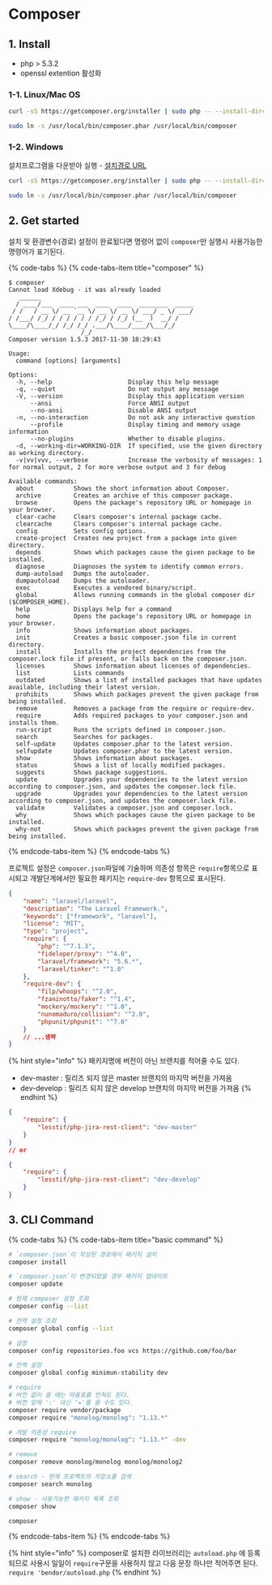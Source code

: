 # Composer

## 1. Install

- php > 5.3.2
- openssl extention 활성화

### 1-1. Linux/Mac OS

```bash
curl -sS https://getcomposer.org/installer | sudo php -- --install-dir=/usr/local/bin/

sudo ln -s /usr/local/bin/composer.phar /usr/local/bin/composer
```

### 1-2. Windows

설치프로그램을 다운받아 실행 - [설치경로 URL](https://getcomposer.org/Composer-Setup.exe )

```bash
curl -sS https://getcomposer.org/installer | sudo php -- --install-dir=/usr/local/bin/

sudo ln -s /usr/local/bin/composer.phar /usr/local/bin/composer
```

## 2. Get started

설치 및 환경변수(경로) 설정이 완료됬다면 명령어 없이 `composer`만 실행시 사용가능한 명령어가 표기된다.

{% code-tabs %}
{% code-tabs-item title="composer" %}
```
$ composer
Cannot load Xdebug - it was already loaded
   ______
  / ____/___  ____ ___  ____  ____  ________  _____
 / /   / __ \/ __ `__ \/ __ \/ __ \/ ___/ _ \/ ___/
/ /___/ /_/ / / / / / / /_/ / /_/ (__  )  __/ /
\____/\____/_/ /_/ /_/ .___/\____/____/\___/_/
                    /_/
Composer version 1.5.3 2017-11-30 18:29:43

Usage:
  command [options] [arguments]

Options:
  -h, --help                     Display this help message
  -q, --quiet                    Do not output any message
  -V, --version                  Display this application version
      --ansi                     Force ANSI output
      --no-ansi                  Disable ANSI output
  -n, --no-interaction           Do not ask any interactive question
      --profile                  Display timing and memory usage information
      --no-plugins               Whether to disable plugins.
  -d, --working-dir=WORKING-DIR  If specified, use the given directory as working directory.
  -v|vv|vvv, --verbose           Increase the verbosity of messages: 1 for normal output, 2 for more verbose output and 3 for debug

Available commands:
  about           Shows the short information about Composer.
  archive         Creates an archive of this composer package.
  browse          Opens the package's repository URL or homepage in your browser.
  clear-cache     Clears composer's internal package cache.
  clearcache      Clears composer's internal package cache.
  config          Sets config options.
  create-project  Creates new project from a package into given directory.
  depends         Shows which packages cause the given package to be installed.
  diagnose        Diagnoses the system to identify common errors.
  dump-autoload   Dumps the autoloader.
  dumpautoload    Dumps the autoloader.
  exec            Executes a vendored binary/script.
  global          Allows running commands in the global composer dir ($COMPOSER_HOME).
  help            Displays help for a command
  home            Opens the package's repository URL or homepage in your browser.
  info            Shows information about packages.
  init            Creates a basic composer.json file in current directory.
  install         Installs the project dependencies from the composer.lock file if present, or falls back on the composer.json.
  licenses        Shows information about licenses of dependencies.
  list            Lists commands
  outdated        Shows a list of installed packages that have updates available, including their latest version.
  prohibits       Shows which packages prevent the given package from being installed.
  remove          Removes a package from the require or require-dev.
  require         Adds required packages to your composer.json and installs them.
  run-script      Runs the scripts defined in composer.json.
  search          Searches for packages.
  self-update     Updates composer.phar to the latest version.
  selfupdate      Updates composer.phar to the latest version.
  show            Shows information about packages.
  status          Shows a list of locally modified packages.
  suggests        Shows package suggestions.
  update          Upgrades your dependencies to the latest version according to composer.json, and updates the composer.lock file.
  upgrade         Upgrades your dependencies to the latest version according to composer.json, and updates the composer.lock file.
  validate        Validates a composer.json and composer.lock.
  why             Shows which packages cause the given package to be installed.
  why-not         Shows which packages prevent the given package from being installed.
```
{% endcode-tabs-item %}
{% endcode-tabs %}

프로젝트 설정은 `composer.json`파일에 기술하며 의존성 항목은 `require`항목으로 표시되고 개발단계에서만 필요한 패키지는 `require-dev` 항목으로 표시된다.

```json
{
    "name": "laravel/laravel",
    "description": "The Laravel Framework.",
    "keywords": ["framework", "laravel"],
    "license": "MIT",
    "type": "project",
    "require": {
        "php": "^7.1.3",
        "fideloper/proxy": "^4.0",
        "laravel/framework": "5.6.*",
        "laravel/tinker": "^1.0"
    },
    "require-dev": {
        "filp/whoops": "^2.0",
        "fzaninotto/faker": "^1.4",
        "mockery/mockery": "^1.0",
        "nunomaduro/collision": "^2.0",
        "phpunit/phpunit": "^7.0"
    }
    // ...생략
}
```

{% hint style="info" %}
패키지명에 버전이 아닌 브랜치를 적어줄 수도 있다.
- dev-master  : 릴리즈 되지 않은 master 브랜치의 마지막 버전을 가져옴
- dev-develop : 릴리즈 되지 않은 develop 브랜치의 마지막 버전을 가져옴
{% endhint %}

```json
{
    "require": {
        "lesstif/php-jira-rest-client": "dev-master"
    }
}
// or

{
    "require": {
        "lesstif/php-jira-rest-client": "dev-develop"
    }
}
```


## 3. CLI Command

{% code-tabs %}
{% code-tabs-item title="basic command" %}
```bash
# `composer.json`이 작성된 경로에서 패키지 설치
composer install

# `composer.json`이 변경되었을 경우 패키지 업데이트
composer update

# 현재 composer 설정 조회
composer config --list

# 전역 설정 조회
composer global config --list

# 설정
composer config repositories.foo vcs https://github.com/foo/bar

# 전역 설정
composer global config minimun-stability dev

# require 
# 버전 없이 쓸 때는 따옴표를 안쳐도 된다.
# 버전 앞에 ':' 대신 '='를 쓸 수도 있다.
composer require vendor/package
composer require "monolog/monolog": "1.13.*"

# 개발 의존성 require
composer require "monolog/monolog": "1.13.*" -dev

# remove
composer remove monolog/monolog monolog/monolog2

# search - 현재 프로젝트의 저장소를 검색
composer search monolog

# show - 사용가능한 패키지 목록 조회
composer show

composer
```

{% endcode-tabs-item %}
{% endcode-tabs %}


{% hint style="info" %}
composer로 설치한 라이브러리는 `autoload.php` 에 등록되므로 사용시 일일이 `require`구문을 사용하지 않고 다음 문장 하나만 적어주면 된다.
`require 'bendor/autoload.php`
{% endhint %}

